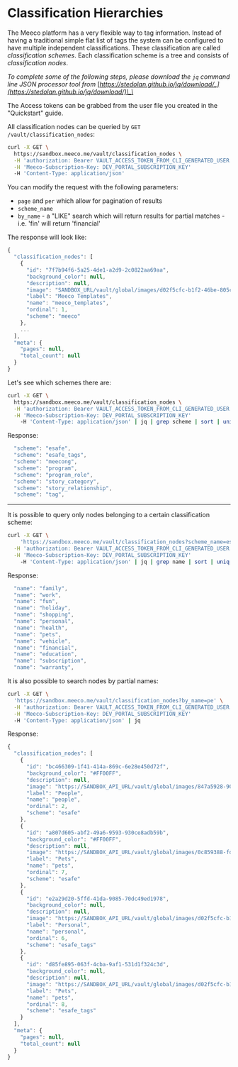 # Classification Hierarchies

The Meeco platform has a very flexible way to tag information. Instead of having a traditional simple flat list of tags the system can be configured to have multiple independent classifications. These classification are called _classification schemes_. Each classification scheme is a tree and consists of _classification nodes_.

_To complete some of the following steps, please download the `jq` command line JSON processor tool from_ [_https://stedolan.github.io/jq/download/_](https://stedolan.github.io/jq/download/)\_\_

The Access tokens can be grabbed from the user file you created in the "Quickstart" guide.

All classification nodes can be queried by `GET /vault/classification_nodes`:

```bash
curl -X GET \
  https://sandbox.meeco.me/vault/classification_nodes \
  -H 'authorization: Bearer VAULT_ACCESS_TOKEN_FROM_CLI_GENERATED_USER' \
  -H 'Meeco-Subscription-Key: DEV_PORTAL_SUBSCRIPTION_KEY'
  -H 'Content-Type: application/json'
```

You can modify the request with the following parameters:

* `page` and `per` which allow for pagination of results
* `scheme_name`
* `by_name` - a "LIKE" search which will return results for partial matches - i.e. 'fin' will return 'financial'

The response will look like:

```javascript
{
  "classification_nodes": [
    {
      "id": "7f7b94f6-5a25-4de1-a2d9-2c0822aa69aa",
      "background_color": null,
      "description": null,
      "image": "SANDBOX_URL/vault/global/images/d02f5cfc-b1f2-46be-805c-5a8e6702b55c",
      "label": "Meeco Templates",
      "name": "meeco_templates",
      "ordinal": 1,
      "scheme": "meeco"
    },
    ...
  ],
  "meta": {
    "pages": null,
    "total_count": null
  }
}
```

Let's see which schemes there are:

```bash
curl -X GET \
  https://sandbox.meeco.me/vault/classification_nodes \
  -H 'authorization: Bearer VAULT_ACCESS_TOKEN_FROM_CLI_GENERATED_USER' \
  -H 'Meeco-Subscription-Key: DEV_PORTAL_SUBSCRIPTION_KEY'
    -H 'Content-Type: application/json' | jq | grep scheme | sort | uniq
```

Response:

```javascript
  "scheme": "esafe",
  "scheme": "esafe_tags",
  "scheme": "meecong",
  "scheme": "program",
  "scheme": "program_role",
  "scheme": "story_category",
  "scheme": "story_relationship",
  "scheme": "tag",
```

**** 

It is possible to query only nodes belonging to a certain classification scheme:

```bash
curl -X GET \
    'https://sandbox.meeco.me/vault/classification_nodes?scheme_name=esafe_tags' \
  -H 'authorization: Bearer VAULT_ACCESS_TOKEN_FROM_CLI_GENERATED_USER' \
  -H 'Meeco-Subscription-Key: DEV_PORTAL_SUBSCRIPTION_KEY'
    -H 'Content-Type: application/json' | jq | grep name | sort | uniq
```

Response:

```javascript
  "name": "family",
  "name": "work",
  "name": "fun",
  "name": "holiday",
  "name": "shopping",
  "name": "personal",
  "name": "health",
  "name": "pets",
  "name": "vehicle",
  "name": "financial",
  "name": "education",
  "name": "subscription",
  "name": "warranty",
```

It is also possible to search nodes by partial names:

```bash
curl -X GET \
  'https://sandbox.meeco.me/vault/classification_nodes?by_name=pe' \
  -H 'authorization: Bearer VAULT_ACCESS_TOKEN_FROM_CLI_GENERATED_USER' \
  -H 'Meeco-Subscription-Key: DEV_PORTAL_SUBSCRIPTION_KEY'
  -H 'Content-Type: application/json' | jq
```

Response:

```javascript
{
  "classification_nodes": [
    {
      "id": "bc466309-1f41-414a-869c-6e28e450d72f",
      "background_color": "#FF00FF",
      "description": null,
      "image": "https://SANDBOX_API_URL/vault/global/images/847a5928-90e9-4569-bc5b-ca37e5d65df0",
      "label": "People",
      "name": "people",
      "ordinal": 2,
      "scheme": "esafe"
    },
    {
      "id": "a807d605-abf2-49a6-9593-930ce8adb59b",
      "background_color": "#FF00FF",
      "description": null,
      "image": "https://SANDBOX_API_URL/vault/global/images/0c859388-fd28-4672-9e6e-3361ef8444ab",
      "label": "Pets",
      "name": "pets",
      "ordinal": 7,
      "scheme": "esafe"
    },
    {
      "id": "e2a29d20-5ffd-41da-9085-70dc49ed1978",
      "background_color": null,
      "description": null,
      "image": "https://SANDBOX_API_URL/vault/global/images/d02f5cfc-b1f2-46be-805c-5a8e6702b55c",
      "label": "Personal",
      "name": "personal",
      "ordinal": 6,
      "scheme": "esafe_tags"
    },
    {
      "id": "d85fe895-063f-4cba-9af1-531d1f324c3d",
      "background_color": null,
      "description": null,
      "image": "https://SANDBOX_API_URL/vault/global/images/d02f5cfc-b1f2-46be-805c-5a8e6702b55c",
      "label": "Pets",
      "name": "pets",
      "ordinal": 8,
      "scheme": "esafe_tags"
    }
  ],
  "meta": {
    "pages": null,
    "total_count": null
  }
}
```

